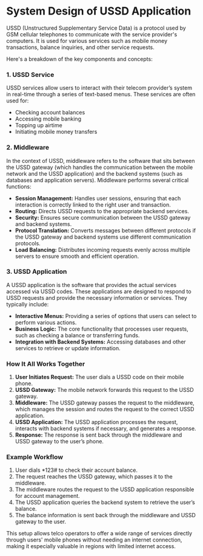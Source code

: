 # System Design of USSD Application

USSD (Unstructured Supplementary Service Data) is a protocol used by GSM cellular telephones to communicate with the service provider's computers. It is used for various services such as mobile money transactions, balance inquiries, and other service requests.

Here's a breakdown of the key components and concepts:

### 1. **USSD Service**
USSD services allow users to interact with their telecom provider’s system in real-time through a series of text-based menus. These services are often used for:
- Checking account balances
- Accessing mobile banking
- Topping up airtime
- Initiating mobile money transfers

### 2. **Middleware**
In the context of USSD, middleware refers to the software that sits between the USSD gateway (which handles the communication between the mobile network and the USSD application) and the backend systems (such as databases and application servers). Middleware performs several critical functions:
- **Session Management:** Handles user sessions, ensuring that each interaction is correctly linked to the right user and transaction.
- **Routing:** Directs USSD requests to the appropriate backend services.
- **Security:** Ensures secure communication between the USSD gateway and backend systems.
- **Protocol Translation:** Converts messages between different protocols if the USSD gateway and backend systems use different communication protocols.
- **Load Balancing:** Distributes incoming requests evenly across multiple servers to ensure smooth and efficient operation.

### 3. **USSD Application**
A USSD application is the software that provides the actual services accessed via USSD codes. These applications are designed to respond to USSD requests and provide the necessary information or services. They typically include:
- **Interactive Menus:** Providing a series of options that users can select to perform various actions.
- **Business Logic:** The core functionality that processes user requests, such as checking a balance or transferring funds.
- **Integration with Backend Systems:** Accessing databases and other services to retrieve or update information.

### How It All Works Together
1. **User Initiates Request:** The user dials a USSD code on their mobile phone.
2. **USSD Gateway:** The mobile network forwards this request to the USSD gateway.
3. **Middleware:** The USSD gateway passes the request to the middleware, which manages the session and routes the request to the correct USSD application.
4. **USSD Application:** The USSD application processes the request, interacts with backend systems if necessary, and generates a response.
5. **Response:** The response is sent back through the middleware and USSD gateway to the user’s phone.

### Example Workflow
1. User dials *123# to check their account balance.
2. The request reaches the USSD gateway, which passes it to the middleware.
3. The middleware routes the request to the USSD application responsible for account management.
4. The USSD application queries the backend system to retrieve the user’s balance.
5. The balance information is sent back through the middleware and USSD gateway to the user.

This setup allows telco operators to offer a wide range of services directly through users' mobile phones without needing an internet connection, making it especially valuable in regions with limited internet access.
